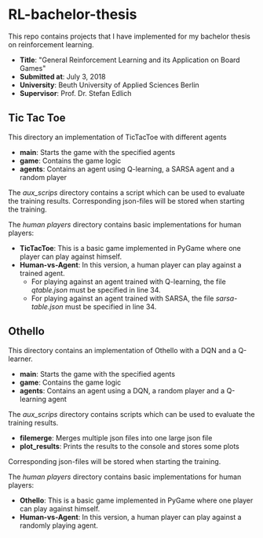# RL-bachelor-thesis
This repo contains projects that I have implemented for my bachelor thesis on reinforcement learning.
- **Title**: "General Reinforcement Learning and its Application on Board Games"
- **Submitted at**: July 3, 2018
- **University**: Beuth University of Applied Sciences Berlin
- **Supervisor**: Prof. Dr. Stefan Edlich


## Tic Tac Toe
This directory an implementation of TicTacToe with different agents
- **main**: Starts the game with the specified agents
- **game**: Contains the game logic
- **agents**: Contains an agent using Q-learning, a SARSA agent and a random player


The _aux_scrips_ directory contains a script which can be used to evaluate the training results.
Corresponding json-files will be stored when starting the training.


The _human players_ directory contains basic implementations for human players:
- **TicTacToe**: This is a basic game implemented in PyGame where one player can play against himself.
- **Human-vs-Agent**: In this version, a human player can play against a trained agent.
  - For playing against an agent trained with Q-learning, the file _qtable.json_ must be specified in line 34.
  - For playing against an agent trained with SARSA, the file _sarsa-table.json_ must be specified in line 34.


## Othello
This directory contains an implementation of Othello with a DQN and a Q-learner.
- **main**: Starts the game with the specified agents
- **game**: Contains the game logic
- **agents**: Contains an agent using a DQN, a random player and a Q-learning agent


The _aux_scrips_ directory contains scripts which can be used to evaluate the training results.
- **filemerge**: Merges multiple json files into one large json file
- **plot_results**: Prints the results to the console and stores some plots

Corresponding json-files will be stored when starting the training.


The _human players_ directory contains basic implementations for human players:
- **Othello**: This is a basic game implemented in PyGame where one player can play against himself.
- **Human-vs-Agent**: In this version, a human player can play against a randomly playing agent.
